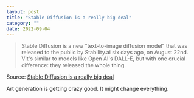 ```yaml
---
layout: post
title: "Stable Diffusion is a really big deal"
category: ""
date: 2022-09-04
---
```


>Stable Diffusion is a new "text-to-image diffusion model" that was released to the public by Stability.ai six days ago, on August 22nd. VIt's similar to models like Open AI's DALL-E, but with one crucial difference: they released the whole thing.

Source: [Stable Diffusion is a really big deal](https://simonwillison.net/2022/Aug/29/stable-diffusion/)

Art generation is getting crazy good. It might change everything.
